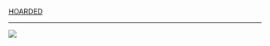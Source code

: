 [HOARDED](https://rentry.co/angelstruck)

***
![](https://cdn.discordapp.com/attachments/852782813186490408/1121710250760867900/IMG_8135.gif)